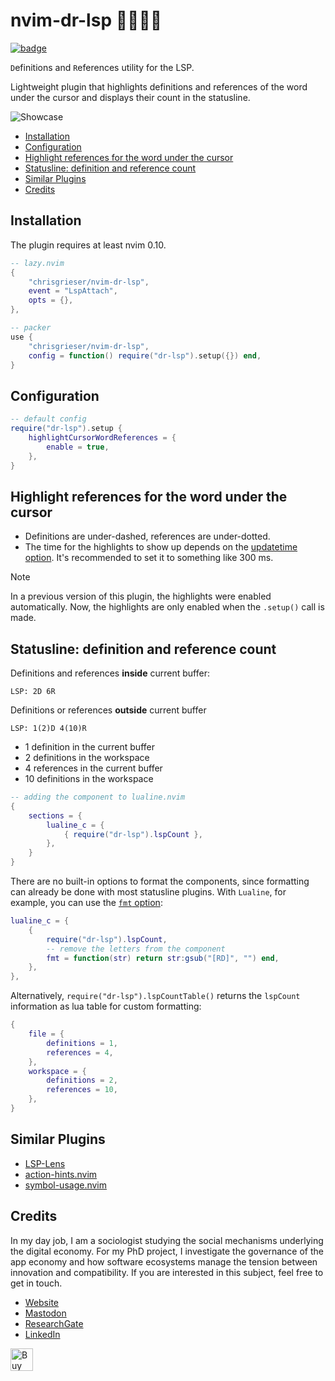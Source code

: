 <!-- LTeX: enabled=false -->
# nvim-dr-lsp 👨‍⚕️👩‍⚕️
<!-- LTeX: enabled=true -->
<a href="https://dotfyle.com/plugins/chrisgrieser/nvim-dr-lsp">
<img alt="badge" src="https://dotfyle.com/plugins/chrisgrieser/nvim-dr-lsp/shield"/></a>

`D`efinitions and `R`eferences utility for the LSP.

Lightweight plugin that highlights definitions and references of the word under
the cursor and displays their count in the statusline.

![Showcase](https://github.com/chrisgrieser/nvim-dr-lsp/assets/73286100/8c6600c8-b16d-434f-8bdb-47b4a9dab7cb)

<!-- toc -->

- [Installation](#installation)
- [Configuration](#configuration)
- [Highlight references for the word under the cursor](#highlight-references-for-the-word-under-the-cursor)
- [Statusline: definition and reference count](#statusline-definition-and-reference-count)
- [Similar Plugins](#similar-plugins)
- [Credits](#credits)

<!-- tocstop -->

## Installation
The plugin requires at least nvim 0.10.

```lua
-- lazy.nvim
{ 
	"chrisgrieser/nvim-dr-lsp",
	event = "LspAttach",
	opts = {},
},

-- packer
use { 
	"chrisgrieser/nvim-dr-lsp",
	config = function() require("dr-lsp").setup({}) end,
}
```

## Configuration

```lua
-- default config
require("dr-lsp").setup {
	highlightCursorWordReferences = {
		enable = true,
	},
}
```

## Highlight references for the word under the cursor
- Definitions are under-dashed, references are under-dotted.
- The time for the highlights to show up depends on the [updatetime
  option](https://neovim.io/doc/user/options.html#'updatetime'). It's
  recommended to set it to something like 300&nbsp;ms.

> [!NOTE]
> In a previous version of this plugin, the highlights were enabled
> automatically. Now, the highlights are only enabled when the `.setup()` call
> is made.

## Statusline: definition and reference count
Definitions and references **inside** current buffer:

```text
LSP: 2D 6R
```

Definitions or references **outside** current buffer

```text
LSP: 1(2)D 4(10)R
```

- 1 definition in the current buffer
- 2 definitions in the workspace
- 4 references in the current buffer
- 10 definitions in the workspace

```lua
-- adding the component to lualine.nvim
{
	sections = {
		lualine_c = {
			{ require("dr-lsp").lspCount },
		},
	}
}
```

There are no built-in options to format the components, since formatting can
already be done with most statusline plugins. With `Lualine`, for example, you can
use the [`fmt` option](https://github.com/nvim-lualine/lualine.nvim#global-options):

```lua
lualine_c = {
	{ 
		require("dr-lsp").lspCount, 
		-- remove the letters from the component
		fmt = function(str) return str:gsub("[RD]", "") end,
	},
},
```

Alternatively, `require("dr-lsp").lspCountTable()` returns the `lspCount`
information as lua table for custom formatting:

```lua
{
	file = {
		definitions = 1,
		references = 4,
	},
	workspace = {
		definitions = 2,
		references = 10,
	},
}
```

## Similar Plugins
- [LSP-Lens](https://github.com/VidocqH/lsp-lens.nvim)
- [action-hints.nvim](https://github.com/roobert/action-hints.nvim)
- [symbol-usage.nvim](https://github.com/Wansmer/symbol-usage.nvim)

## Credits
In my day job, I am a sociologist studying the social mechanisms underlying the
digital economy. For my PhD project, I investigate the governance of the app
economy and how software ecosystems manage the tension between innovation and
compatibility. If you are interested in this subject, feel free to get in touch.

- [Website](https://chris-grieser.de/)
- [Mastodon](https://pkm.social/@pseudometa)
- [ResearchGate](https://www.researchgate.net/profile/Christopher-Grieser)
- [LinkedIn](https://www.linkedin.com/in/christopher-grieser-ba693b17a/)

<a href='https://ko-fi.com/Y8Y86SQ91' target='_blank'> <img height='36'
style='border:0px;height:36px;' src='https://cdn.ko-fi.com/cdn/kofi1.png?v=3'
border='0' alt='Buy Me a Coffee at ko-fi.com' /></a>
